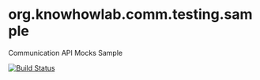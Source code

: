 # org.knowhowlab.comm.testing.sample
Communication API Mocks Sample

[![Build Status](https://travis-ci.org/knowhowlab/org.knowhowlab.comm.testing.sample.svg?branch=master)](https://travis-ci.org/knowhowlab/org.knowhowlab.comm.testing.sample)
